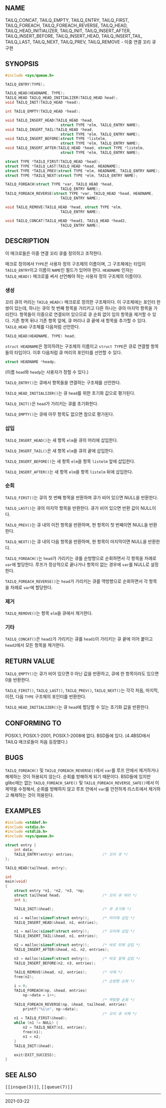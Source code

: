 ## NAME

TAILQ_CONCAT, TAILQ_EMPTY, TAILQ_ENTRY, TAILQ_FIRST, TAILQ_FOREACH, TAILQ_FOREACH_REVERSE, TAILQ_HEAD, TAILQ_HEAD_INITIALIZER, TAILQ_INIT, TAILQ_INSERT_AFTER, TAILQ_INSERT_BEFORE, TAILQ_INSERT_HEAD, TAILQ_INSERT_TAIL, TAILQ_LAST, TAILQ_NEXT, TAILQ_PREV, TAILQ_REMOVE - 이중 연결 꼬리 큐 구현

## SYNOPSIS

```c
#include <sys/queue.h>

TAILQ_ENTRY(TYPE);

TAILQ_HEAD(HEADNAME, TYPE);
TAILQ_HEAD TAILQ_HEAD_INITIALIZER(TAILQ_HEAD head);
void TAILQ_INIT(TAILQ_HEAD *head);

int TAILQ_EMPTY(TAILQ_HEAD *head);

void TAILQ_INSERT_HEAD(TAILQ_HEAD *head,
                         struct TYPE *elm, TAILQ_ENTRY NAME);
void TAILQ_INSERT_TAIL(TAILQ_HEAD *head,
                         struct TYPE *elm, TAILQ_ENTRY NAME);
void TAILQ_INSERT_BEFORE(struct TYPE *listelm,
                         struct TYPE *elm, TAILQ_ENTRY NAME);
void TAILQ_INSERT_AFTER(TAILQ_HEAD *head, struct TYPE *listelm,
                         struct TYPE *elm, TAILQ_ENTRY NAME);

struct TYPE *TAILQ_FIRST(TAILQ_HEAD *head);
struct TYPE *TAILQ_LAST(TAILQ_HEAD *head, HEADNAME);
struct TYPE *TAILQ_PREV(struct TYPE *elm, HEADNAME, TAILQ_ENTRY NAME);
struct TYPE *TAILQ_NEXT(struct TYPE *elm, TAILQ_ENTRY NAME);

TAILQ_FOREACH(struct TYPE *var, TAILQ_HEAD *head,
                         TAILQ_ENTRY NAME);
TAILQ_FOREACH_REVERSE(struct TYPE *var, TAILQ_HEAD *head, HEADNAME,
                         TAILQ_ENTRY NAME);

void TAILQ_REMOVE(TAILQ_HEAD *head, struct TYPE *elm,
                         TAILQ_ENTRY NAME);

void TAILQ_CONCAT(TAILQ_HEAD *head1, TAILQ_HEAD *head2,
                         TAILQ_ENTRY NAME);
```

## DESCRIPTION

이 매크로들은 이중 연결 꼬리 큐를 정의하고 조작한다.

매크로 정의에서 `TYPE`은 사용자 정의 구조체의 이름이며, 그 구조체에는 타입이 `TAILQ_ENTRY`이고 이름이 `NAME`인 필드가 있어야 한다. `HEADNAME` 인자는 `TAILQ_HEAD()` 매크로를 써서 선언해야 하는 사용자 정의 구조체의 이름이다.

### 생성

꼬리 큐의 머리는 `TAILQ_HEAD()` 매크로로 정의한 구조체이다. 이 구조체에는 포인터 한 쌍이 있는데, 하나는 큐의 첫 번째 항목을 가리키고 다른 하나는 큐의 마지막 항목을 가리킨다. 항목들이 이중으로 연결되어 있으므로 큐 순회 없이 임의 항목을 제거할 수 있다. 기존 항목 뒤나 기존 항목 앞에, 큐 머리나 큐 끝에 새 항목을 추가할 수 있다. `TAILQ_HEAD` 구조체를 다음처럼 선언한다.

```c
TAILQ_HEAD(HEADNAME, TYPE) head;
```

`struct HEADNAME`은 정의하려는 구조체의 이름이고 `struct TYPE`은 큐로 연결할 항목들의 타입이다. 이후 다음처럼 큐 머리의 포인터를 선언할 수 있다.

```c
struct HEADNAME *headp;
```

(이름 `head`와 `headp`는 사용자가 정할 수 있다.)

`TAILQ_ENTRY()`는 큐에서 항목들을 연결하는 구조체를 선언한다.

`TAILQ_HEAD_INITIALIZER()`는 큐 `head`를 위한 초기화 값으로 평가된다.

`TAILQ_INIT()`은 `head`가 가리키는 큐를 초기화한다.

`TAILQ_EMPTY()`는 큐에 아무 항목도 없으면 참으로 평가된다.

### 삽입

`TAILQ_INSERT_HEAD()`는 새 항목 `elm`을 큐의 머리에 삽입한다.

`TAILQ_INSERT_TAIL()`은 새 항목 `elm`을 큐의 끝에 삽입한다.

`TAILQ_INSERT_BEFORE()`는 새 항목 `elm`을 항목 `listelm` 앞에 삽입한다.

`TAILQ_INSERT_AFTER()`는 새 항목 `elm`을 항목 `listelm` 뒤에 삽입한다.

### 순회

`TAILQ_FIRST()`는 큐의 첫 번째 항목을 반환하며 큐가 비어 있으면 NULL을 반환한다.

`TAILQ_LAST()`는 큐의 마지막 항목을 반환한다. 큐가 비어 있으면 반환 값이 NULL이다.

`TAILQ_PREV()`는 큐 내의 이전 항목을 반환하며, 현 항목이 첫 번째이면 NULL을 반환한다.

`TAILQ_NEXT()`는 큐 내의 다음 항목을 반환하며, 현 항목이 마지막이면 NULL을 반환한다.

`TAILQ_FOREACH()`는 `head`가 가리키는 큐를 순방향으로 순회하면서 각 항목을 차례로 `var`에 할당한다. 루프가 정상적으로 끝나거나 항목이 없는 경우에 `var`를 NULL로 설정한다.

`TAILQ_FOREACH_REVERSE()`는 `head`가 가리키는 큐를 역방향으로 순회하면서 각 항목을 차례로 `var`에 할당한다.

### 제거

`TAILQ_REMOVE()`는 항목 `elm`을 큐에서 제거한다.

### 기타

`TAILQ_CONCAT()`은 `head2`가 가리키는 큐를 `head1`이 가리키는 큐 끝에 이어 붙이고 `head2`에서 모든 항목을 제거한다.

## RETURN VALUE

`TAILQ_EMPTY()`는 큐가 비어 있으면 0 아닌 값을 반환하고, 큐에 한 항목이라도 있으면 0을 반환한다.

`TAILQ_FIRST()`, `TAILQ_LAST()`, `TAILQ_PREV()`, `TAILQ_NEXT()`는 각각 처음, 마지막, 이전, 다음 `TYPE` 구조체의 포인터를 반환한다.

`TAILQ_HEAD_INITIALIZER()`는 큐 `head`에 할당할 수 있는 초기화 값을 반환한다.

## CONFORMING TO

POSIX.1, POSIX.1-2001, POSIX.1-2008에 없다. BSD들에 있다. (4.4BSD에서 TAILQ 매크로들이 처음 등장했다.)

## BUGS

`TAILQ_FOREACH()` 및 `TAILQ_FOREACH_REVERSE()`에서 `var`를 루프 안에서 제거하거나 해제하는 것이 허용되지 않는다. 순회를 방해하게 되기 때문이다. BSD들에 있지만 glibc에는 없는 `TAILQ_FOREACH_SAFE()` 및 `TAILQ_FOREACH_REVERSE_SAFE()`에서 이 제약을 수정해서, 순회를 방해하지 않고 루프 안에서 `var`를 안전하게 리스트에서 제거하고 해제하는 것이 허용된다.

## EXAMPLES

```c
#include <stddef.h>
#include <stdio.h>
#include <stdlib.h>
#include <sys/queue.h>

struct entry {
    int data;
    TAILQ_ENTRY(entry) entries;             /* 꼬리 큐 */
};

TAILQ_HEAD(tailhead, entry);

int
main(void)
{
    struct entry *n1, *n2, *n3, *np;
    struct tailhead head;                   /* 꼬리 큐 머리 */
    int i;

    TAILQ_INIT(&head);                      /* 큐 초기화 */

    n1 = malloc(sizeof(struct entry));      /* 머리에 삽입 */
    TAILQ_INSERT_HEAD(&head, n1, entries);

    n1 = malloc(sizeof(struct entry));      /* 꼬리에 삽입 */
    TAILQ_INSERT_TAIL(&head, n1, entries);

    n2 = malloc(sizeof(struct entry));      /* 바로 뒤에 삽입 */
    TAILQ_INSERT_AFTER(&head, n1, n2, entries);

    n3 = malloc(sizeof(struct entry));      /* 바로 앞에 삽입 */
    TAILQ_INSERT_BEFORE(n2, n3, entries);

    TAILQ_REMOVE(&head, n2, entries);       /* 삭제 */
    free(n2);
                                            /* 순방향 순회 */
    i = 0;
    TAILQ_FOREACH(np, &head, entries)
        np->data = i++;
                                            /* 역방향 순회 */
    TAILQ_FOREACH_REVERSE(np, &head, tailhead, entries)
        printf("%i\n", np->data);
                                            /* 꼬리 큐 삭제 */
    n1 = TAILQ_FIRST(&head);
    while (n1 != NULL) {
        n2 = TAILQ_NEXT(n1, entries);
        free(n1);
        n1 = n2;
    }
    TAILQ_INIT(&head);

    exit(EXIT_SUCCESS);
}
```

## SEE ALSO

<tt>[[insque(3)]]</tt>, <tt>[[queue(7)]]</tt>

----

2021-03-22
